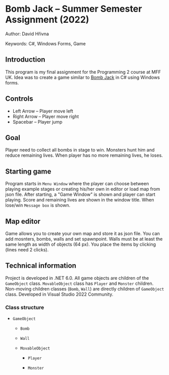 # Bomb Jack –⁠⁠⁠ Summer Semester Assignment (2022)

Author: David Hřivna

Keywords: C#, Windows Forms, Game


## Introduction

This program is my final assignment for the Programming 2 course at MFF UK. Idea was to create a game similar to [Bomb Jack](https://en.wikipedia.org/wiki/Bomb_Jack) in C# using Windows forms.

## Controls

- Left Arrow –⁠⁠⁠ Player move left
- Right Arrow –⁠⁠⁠ Player move right
- Spacebar –⁠⁠⁠ Player jump

## Goal

Player need to collect all bombs in stage to win. Monsters hunt him and reduce remaining lives. When player has no more remaining lives, he loses.

## Starting game

Program starts in `Menu Window` where the player can choose between playing example stages or creating his/her own in editor or load map from json file. After starting, a "Game Window" is shown and player can start playing. Score and remaining lives are shown in the window title. When lose/win `Message box` is shown.

## Map editor

Game allows you to create your own map and store it as json file. You can add mosnters, bombs, walls and set spawnpoint. Walls must be at least the same length as width of objects (64 px). You place the items by clicking (lines need 2 clicks).

## Technical information

Project is developed in .NET 6.0. All game objects are children of the `GameObject` class. `MovableObject` class has `Player` and `Monster` children. Non-moving children classes (`Bomb`, `Wall`) are directly children of `GameObject` class. 
Developed in Visual Studio 2022 Community.

### Class structure
- `GameObject`

    - `Bomb`

    - `Wall`

    - `MovableObject`

        - `Player`

        - `Monster`

